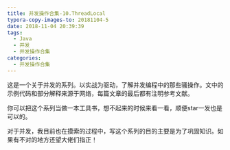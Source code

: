 ```yaml
---
title: 并发操作合集-10.ThreadLocal
typora-copy-images-to: 20181104-5
date: 2018-11-04 20:39:39
tags:
  - Java
  - 并发
  - 并发操作合集
categories:
  - 并发操作合集
---
```


这是一个关于并发的系列。以实战为驱动，了解并发编程中的那些骚操作。文中的示例代码和部分解释来源于网络，每篇文章的最后都有注明参考文献。

你可以把这个系列当做一本工具书，想不起来的时候来看一看，顺便star一发也是可以的。

对于并发，我目前也在摸索的过程中，写这个系列的目的主要是为了巩固知识。如果有不对的地方还望大佬们指正！





